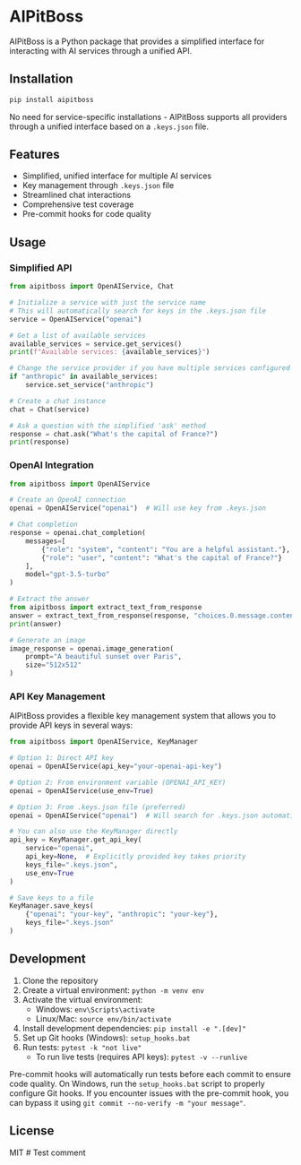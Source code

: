 # AIPitBoss

AIPitBoss is a Python package that provides a simplified interface for interacting with AI services through a unified API.

## Installation

```bash
pip install aipitboss
```

No need for service-specific installations - AIPitBoss supports all providers through a unified interface based on a `.keys.json` file.

## Features

- Simplified, unified interface for multiple AI services
- Key management through `.keys.json` file
- Streamlined chat interactions
- Comprehensive test coverage
- Pre-commit hooks for code quality

## Usage

### Simplified API

```python
from aipitboss import OpenAIService, Chat

# Initialize a service with just the service name
# This will automatically search for keys in the .keys.json file
service = OpenAIService("openai")

# Get a list of available services
available_services = service.get_services()
print(f"Available services: {available_services}")

# Change the service provider if you have multiple services configured
if "anthropic" in available_services:
    service.set_service("anthropic")

# Create a chat instance
chat = Chat(service)

# Ask a question with the simplified 'ask' method
response = chat.ask("What's the capital of France?")
print(response)
```

### OpenAI Integration

```python
from aipitboss import OpenAIService

# Create an OpenAI connection
openai = OpenAIService("openai")  # Will use key from .keys.json

# Chat completion
response = openai.chat_completion(
    messages=[
        {"role": "system", "content": "You are a helpful assistant."},
        {"role": "user", "content": "What's the capital of France?"}
    ],
    model="gpt-3.5-turbo"
)

# Extract the answer
from aipitboss import extract_text_from_response
answer = extract_text_from_response(response, "choices.0.message.content")
print(answer)

# Generate an image
image_response = openai.image_generation(
    prompt="A beautiful sunset over Paris",
    size="512x512"
)
```

### API Key Management

AIPitBoss provides a flexible key management system that allows you to provide API keys in several ways:

```python
from aipitboss import OpenAIService, KeyManager

# Option 1: Direct API key
openai = OpenAIService(api_key="your-openai-api-key")

# Option 2: From environment variable (OPENAI_API_KEY)
openai = OpenAIService(use_env=True)

# Option 3: From .keys.json file (preferred)
openai = OpenAIService("openai")  # Will search for .keys.json automatically

# You can also use the KeyManager directly
api_key = KeyManager.get_api_key(
    service="openai",
    api_key=None,  # Explicitly provided key takes priority
    keys_file=".keys.json",
    use_env=True
)

# Save keys to a file
KeyManager.save_keys(
    {"openai": "your-key", "anthropic": "your-key"},
    keys_file=".keys.json"
)
```

## Development

1. Clone the repository
2. Create a virtual environment: `python -m venv env`
3. Activate the virtual environment:
   - Windows: `env\Scripts\activate`
   - Linux/Mac: `source env/bin/activate`
4. Install development dependencies: `pip install -e ".[dev]"`
5. Set up Git hooks (Windows): `setup_hooks.bat`
6. Run tests: `pytest -k "not live"`
   - To run live tests (requires API keys): `pytest -v --runlive`

Pre-commit hooks will automatically run tests before each commit to ensure code quality. On Windows, run the `setup_hooks.bat` script to properly configure Git hooks. If you encounter issues with the pre-commit hook, you can bypass it using `git commit --no-verify -m "your message"`.

## License

MIT # Test comment 

